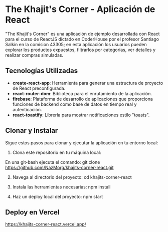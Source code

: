 # The Khajit's Corner - Aplicación de React

"The Khajit's Corner" es una aplicación de ejemplo desarrollada con React para el curso de ReactJS dictado en CoderHouse por el profesor Santiago Salkin en la comision 43305; en esta aplicación los usuarios pueden explorar los productos expuestos, filtrarlos por categorias, ver detalles y realizar compras simuladas.

## Tecnologías Utilizadas

- **create-react-app**: Herramienta para generar una estructura de proyecto de React preconfigurada.
- **react-router-dom**: Biblioteca para el enrutamiento de la aplicación.
- **firebase**: Plataforma de desarrollo de aplicaciones que proporciona funciones de backend como base de datos en tiempo real y autenticación.
- **react-toastify**: Librería para mostrar notificaciones estilo "toasts".

## Clonar y Instalar

Sigue estos pasos para clonar y ejecutar la aplicación en tu entorno local:

1. Clona este repositorio en tu máquina local:

En una git-bash ejecuta el comando:
git clone https://github.com/NazMorg/khajits-corner-react.git

2. Navega al directorio del proyecto:
cd khajits-corner-react

3. Instala las herramientas necesarias:
npm install

4. Haz un deploy local del proyecto:
npm start

## Deploy en Vercel
https://khajits-corner-react.vercel.app/
